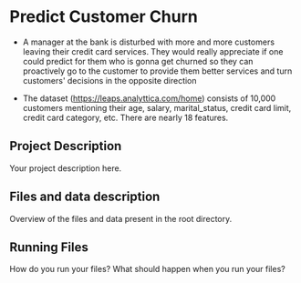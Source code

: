 # Predict Customer Churn

- A manager at the bank is disturbed with more and more customers leaving their credit card services. They would really appreciate if one could predict for them who is gonna get churned so they can proactively go to the customer to provide them better services and turn customers' decisions in the opposite direction

-  The dataset (https://leaps.analyttica.com/home) consists of 10,000 customers mentioning their age, salary, marital_status, credit card limit, credit card category, etc. There are nearly 18 features.

## Project Description
Your project description here.

## Files and data description
Overview of the files and data present in the root directory.

## Running Files
How do you run your files? What should happen when you run your files?
